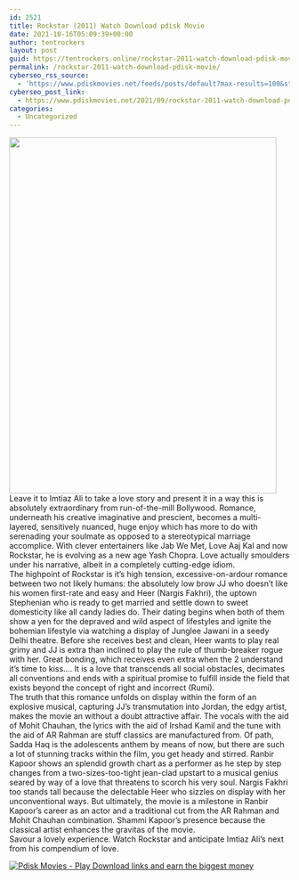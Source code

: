 ```yaml
---
id: 2521
title: Rockstar (2011) Watch Download pdisk Movie
date: 2021-10-16T05:09:39+00:00
author: tentrockers
layout: post
guid: https://tentrockers.online/rockstar-2011-watch-download-pdisk-movie/
permalink: /rockstar-2011-watch-download-pdisk-movie/
cyberseo_rss_source:
  - 'https://www.pdiskmovies.net/feeds/posts/default?max-results=100&start-index=301'
cyberseo_post_link:
  - https://www.pdiskmovies.net/2021/09/rockstar-2011-watch-download-pdisk-movie.html
categories:
  - Uncategorized
---
```

<div class="separator">
  <a href="https://1.bp.blogspot.com/-i6rVwO0-zzs/YUiv6eIfR_I/AAAAAAAAARk/T6wMeOqWUD0avATAoGn5DaDsdpEhpSi7ACLcBGAsYHQ/s1333/Rockstar%2B%25282011%2529.jpg"><img loading="lazy" border="0" data-original-height="1333" data-original-width="1000" height="640" src="https://1.bp.blogspot.com/-i6rVwO0-zzs/YUiv6eIfR_I/AAAAAAAAARk/T6wMeOqWUD0avATAoGn5DaDsdpEhpSi7ACLcBGAsYHQ/w480-h640/Rockstar%2B%25282011%2529.jpg" width="480" /></a>
</div>



<div>
  <div>
    <span>Leave it to Imtiaz Ali to take a love story and present it in a way this is absolutely extraordinary from run-of-the-mill Bollywood. Romance, underneath his creative imaginative and prescient, becomes a multi-layered, sensitively nuanced, huge enjoy which has more to do with serenading your soulmate as opposed to a stereotypical marriage accomplice. With clever entertainers like Jab We Met, Love Aaj Kal and now Rockstar, he is evolving as a new age Yash Chopra. Love actually smoulders under his narrative, albeit in a completely cutting-edge idiom.</span>
  </div>
  
  <div>
    <span>The highpoint of Rockstar is it&#8217;s high tension, excessive-on-ardour romance between two not likely humans: the absolutely low brow JJ who doesn&#8217;t like his women first-rate and easy and Heer (Nargis Fakhri), the uptown Stephenian who is ready to get married and settle down to sweet domesticity like all candy ladies do. Their dating begins when both of them show a yen for the depraved and wild aspect of lifestyles and ignite the bohemian lifestyle via watching a display of Junglee Jawani in a seedy Delhi theatre. Before she receives best and clean, Heer wants to play real grimy and JJ is extra than inclined to play the rule of thumb-breaker rogue with her. Great bonding, which receives even extra when the 2 understand it&#8217;s time to kiss&#8230;. It is a love that transcends all social obstacles, decimates all conventions and ends with a spiritual promise to fulfill inside the field that exists beyond the concept of right and incorrect (Rumi).</span>
  </div>
  
  <div>
    <span>The truth that this romance unfolds on display within the form of an explosive musical, capturing JJ&#8217;s transmutation into Jordan, the edgy artist, makes the movie an without a doubt attractive affair. The vocals with the aid of Mohit Chauhan, the lyrics with the aid of Irshad Kamil and the tune with the aid of AR Rahman are stuff classics are manufactured from. Of path, Sadda Haq is the adolescents anthem by means of now, but there are such a lot of stunning tracks within the film, you get heady and stirred. Ranbir Kapoor shows an splendid growth chart as a performer as he step by step changes from a two-sizes-too-tight jean-clad upstart to a musical genius seared by way of a love that threatens to scorch his very soul. Nargis Fakhri too stands tall because the delectable Heer who sizzles on display with her unconventional ways. But ultimately, the movie is a milestone in Ranbir Kapoor&#8217;s career as an actor and a traditional cut from the AR Rahman and Mohit Chauhan combination. Shammi Kapoor&#8217;s presence because the classical artist enhances the gravitas of the movie.</span>
  </div>
  
  <div>
    <span>Savour a lovely experience. Watch Rockstar and anticipate Imtiaz Ali&#8217;s next from his compendium of love.</span>
  </div>
</div>

[![](https://1.bp.blogspot.com/-a93bp85aB6g/YUXjACCiX3I/AAAAAAAAbQE/GHmPI7h0af0tqn6tYzd0cdrDv9Hu9LUSACLcBGAsYHQ/s16000/Play_it_New-removebg-preview.png "Pdisk Movies - Play Download links and earn the biggest money")](https://kofilink.com/1/bnYybDY1MDAyNGF6?dn=1)